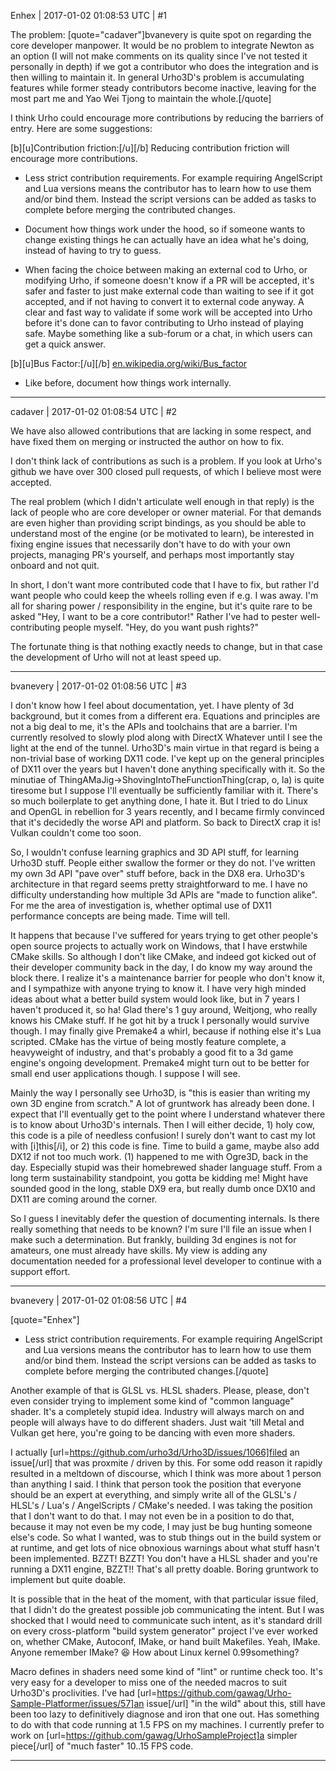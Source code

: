 Enhex | 2017-01-02 01:08:53 UTC | #1

The problem:
[quote="cadaver"]bvanevery is quite spot on regarding the core developer manpower. It would be no problem to integrate Newton as an option (I will not make comments on its quality since I've not tested it personally in depth) if we got a contributor who does the integration and is then willing to maintain it. In general Urho3D's problem is accumulating features while former steady contributors become inactive, leaving for the most part me and Yao Wei Tjong to maintain the whole.[/quote]

I think Urho could encourage more contributions by reducing the barriers of entry.
Here are some suggestions:

[b][u]Contribution friction:[/u][/b]
Reducing contribution friction will encourage more contributions.

- Less strict contribution requirements. For example requiring AngelScript and Lua versions means the contributor has to learn how to use them and/or bind them. Instead the script versions can be added as tasks to complete before merging the contributed changes.

- Document how things work under the hood, so if someone wants to change existing things he can actually have an idea what he's doing, instead of having to try to guess.

- When facing the choice between making an external cod to Urho, or modifying Urho, if someone doesn't know if a PR will be accepted, it's safer and faster to just make external code than waiting to see if it got accepted, and if not having to convert it to external code anyway.
A clear and fast way to validate if some work will be accepted into Urho before it's done can to favor contributing to Urho instead of playing safe.
Maybe something like a sub-forum or a chat, in which users can get a quick answer.


[b][u]Bus Factor:[/u][/b]
[en.wikipedia.org/wiki/Bus_factor](https://en.wikipedia.org/wiki/Bus_factor)

- Like before, document how things work internally.

-------------------------

cadaver | 2017-01-02 01:08:54 UTC | #2

We have also allowed contributions that are lacking in some respect, and have fixed them on merging or instructed the author on how to fix.

I don't think lack of contributions as such is a problem. If you look at Urho's github we have over 300 closed pull requests, of which I believe most were accepted.

The real problem (which I didn't articulate well enough in that reply) is the lack of people who are core developer or owner material. For that demands are even higher than providing script bindings, as you should be able to understand most of the engine (or be motivated to learn), be interested in fixing engine issues that necessarily don't have to do with your own projects, managing PR's yourself, and perhaps most importantly stay onboard and not quit.

In short, I don't want more contributed code that I have to fix, but rather I'd want people who could keep the wheels rolling even if e.g. I was away. I'm all for sharing power / responsibility in the engine, but it's quite rare to be asked "Hey, I want to be a core contributor!" Rather I've had to pester well-contributing people myself. "Hey, do you want push rights?"

The fortunate thing is that nothing exactly needs to change, but in that case the development of Urho will not at least speed up.

-------------------------

bvanevery | 2017-01-02 01:08:56 UTC | #3

I don't know how I feel about documentation, yet.  I have plenty of 3d background, but it comes from a different era.  Equations and principles are not a big deal to me, it's the APIs and toolchains that are a barrier.  I'm currently resolved to slowly plod along with DirectX Whatever until I see the light at the end of the tunnel.  Urho3D's main virtue in that regard is being a non-trivial base of working DX11 code.  I've kept up on the general principles of DX11 over the years but I haven't done anything specifically with it.  So the minutiae of ThingAMaJig->ShovingIntoTheFunctionThing(crap, o, la) is quite tiresome but I suppose I'll eventually be sufficiently familiar with it.  There's so much boilerplate to get anything done, I hate it.  But I tried to do Linux and OpenGL in rebellion for 3 years recently, and I became firmly convinced that it's decidedly the worse API and platform.  So back to DirectX crap it is!  Vulkan couldn't come too soon.

So, I wouldn't confuse learning graphics and 3D API stuff, for learning Urho3D stuff.  People either swallow the former or they do not.  I've written my own 3d API "pave over" stuff before, back in the DX8 era.  Urho3D's architecture in that regard seems pretty straightforward to me.  I have no difficulty understanding how multiple 3d APIs are "made to function alike".  For me the area of investigation is, whether optimal use of DX11 performance concepts are being made.  Time will tell.

It happens that because I've suffered for years trying to get other people's open source projects to actually work on Windows, that I have erstwhile CMake skills.  So although I don't like CMake, and indeed got kicked out of their developer community back in the day, I do know my way around the block there.  I realize it's a maintenance barrier for people who don't know it, and I sympathize with anyone trying to know it.  I have very high minded ideas about what a better build system would look like, but in 7 years I haven't produced it, so ha!  Glad there's 1 guy around, Weitjong, who really knows his CMake stuff.  If he got hit by a truck I personally would survive though.  I may finally give Premake4 a whirl, because if nothing else it's Lua scripted.  CMake has the virtue of being mostly feature complete, a heavyweight of industry, and that's probably a good fit to a 3d game engine's ongoing development.  Premake4 might turn out to be better for small end user applications though.  I suppose I will see.

Mainly the way I personally see Urho3D, is "this is easier than writing my own 3D engine from scratch."  A lot of gruntwork has already been done.  I expect that I'll eventually get to the point where I understand whatever there is to know about Urho3D's internals.  Then I will either decide, 1) holy cow, this code is a pile of needless confusion!  I surely don't want to cast my lot with [i]this[/i], or 2) this code is fine.  Time to build a game, maybe also add DX12 if not too much work.  (1) happened to me with Ogre3D, back in the day.  Especially stupid was their homebrewed shader language stuff.  From a long term sustainability standpoint, you gotta be kidding me!  Might have sounded good in the long, stable DX9 era, but really dumb once DX10 and DX11 are coming around the corner.

So I guess I inevitably defer the question of documenting internals.  Is there really something that needs to be known?  I'm sure I'll file an issue when I make such a determination.  But frankly, building 3d engines is not for amateurs, one must already have skills.  My view is adding any documentation needed for a professional level developer to continue with a support effort.

-------------------------

bvanevery | 2017-01-02 01:08:56 UTC | #4

[quote="Enhex"]
- Less strict contribution requirements. For example requiring AngelScript and Lua versions means the contributor has to learn how to use them and/or bind them. Instead the script versions can be added as tasks to complete before merging the contributed changes.[/quote]

Another example of that is GLSL vs. HLSL shaders.  Please, please, don't even consider trying to implement some kind of "common language" shader.  It's a completely stupid idea.  Industry will always march on and people will always have to do different shaders.  Just wait 'till Metal and Vulkan get here, you're going to be dancing with even more shaders.

I actually [url=https://github.com/urho3d/Urho3D/issues/1066]filed an issue[/url] that was proxmite / driven by this.  For some odd reason it rapidly resulted in a meltdown of discourse, which I think was more about 1 person than anything I said.  I think that person took the position that everyone should be an expert at everything, and simply write all of the GLSL's / HLSL's / Lua's / AngelScripts / CMake's needed.  I was taking the position that I don't want to do that.  I may not even be in a position to do that, because it may not even be my code, I may just be bug hunting someone else's code.  So what I wanted, was to stub things out in the build system or at runtime, and get lots of nice obnoxious warnings about what stuff hasn't been implemented.  BZZT!  BZZT!  You don't have a HLSL shader and you're running a DX11 engine, BZZT!!  That's all pretty doable.  Boring gruntwork to implement but quite doable.

It is possible that in the heat of the moment, with that particular issue filed, that I didn't do the greatest possible job communicating the intent.  But I was shocked that I would need to communicate such intent, as it's standard drill on every cross-platform "build system generator" project I've ever worked on, whether CMake, Autoconf, IMake, or hand built Makefiles.  Yeah, IMake.  Anyone remember IMake?   :laughing:  How about Linux kernel 0.99something?

Macro defines in shaders need some kind of "lint" or runtime check too.  It's very easy for a developer to miss one of the needed macros to suit Urho3D's proclivities.  I've had [url=https://github.com/gawag/Urho-Sample-Platformer/issues/57]an issue[/url] "in the wild" about this, still have been too lazy to definitively diagnose and iron that one out.  Has something to do with that code running at 1.5 FPS on my machines.  I currently prefer to work on [url=https://github.com/gawag/UrhoSampleProject]a simpler piece[/url] of "much faster" 10..15 FPS code.

-------------------------

